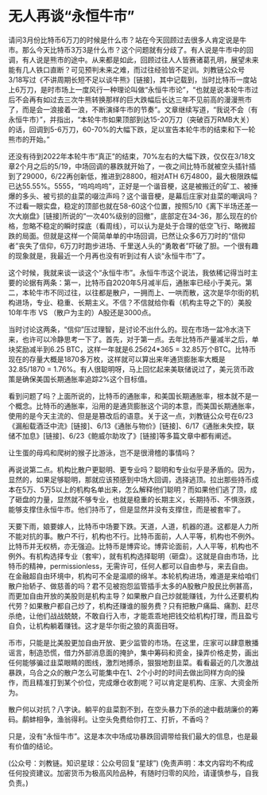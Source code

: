 # 无人再谈“永恒牛市”

请问3月份比特币6万刀的时候是什么市？站在今天回顾过去很多人肯定说是牛市。那么今天比特币3万3是什么市？这个问题就有分歧了。有人说是牛市中的回调，有人说是熊市的途中。从来都是如此，回顾过往人人皆赛诸葛孔明，展望未来能有几人铁口直断？可见预判未来之难，而过往经验皆不足训。刘教链公众号3/18写过《不讲周期长短不足以谈牛熊》[链接]，其中记载到，当时比特币一度站上6万刀，是时市场上一度风行一种理论叫做“永恒牛市论”，“也就是说本轮牛市过后不会再有如过去三次牛熊转换那样的巨大跌幅后长达三年不见前高的漫漫熊市了，而是会一浪接着一浪，不断演绎牛市的节奏”。文章继续写道，“我说不会（有永恒牛市）”，并指出，“本轮牛市如果顶部到达15-20万刀（突破百万RMB大关）的话，回调到5-6万刀，60-70%的大幅下跌，足以宣告本轮牛市的结束和下一轮熊市的开始。”

还没有待到2022年本轮牛市“真正”的结束，70%左右的大幅下跌，仅仅在3/18文章2个月之后的5/19，中场回调的暴跌就开始了，一夜之间比特币就被空头插针插到了29000，6/22再创新低，推进到28800，相对ATH 6万4800，最大极限跌幅已达55.55%。5555，“呜呜呜呜”，正好是一个谐音梗，这是被搬迁的矿工、被捶爆的多头、被亏损的韭菜的啜泣声吗？这个谐音梗，是幕后庄家对韭菜的嘲讽吗？不过看一眼实盘，稳定的顶部也就在58-60这个位置，按照5/10《离下半场还差一次大崩盘》[链接]所说的“一次40%级别的回撤”，底部定在34-36，那么现在的价格，忽略不稳定的瞬时探底（看周线），可以认为是处于合理的低空飞行、略微超跌的局面。但就是这样一个简简单单的中场回调，已然让众多6万刀时的“信仰者”丧失了信仰，6万刀时跑步进场、千里送人头的“勇敢者”吓破了胆。一个很有趣的现象就是，我最近一个月再也没有听到过有人谈“永恒牛市”了。

这个时候，我就来谈一谈这个“永恒牛市”。永恒牛市这个说法，我依稀记得当时主要的论据有两条：第一，比特币自2020年5月减半后，通胀率已经小于美元。第二，本轮牛市不同过往，以往都是散户，一拥而上、一哄而散，这次是华尔街的机构进场，专业、稳重、长期主义。不信？不信就给你看（机构主导之下的）美股10年牛市 VS （散户为主的）A股还是3000点。

当时讨论这两条，“信仰”压过理智，是讨论不出什么的。现在市场一盆冷水浇下来，也许可以冷静思考一下了。首先，对于第一点。去年比特币产量减半之后，单块奖励减半到6.25 BTC，这样一年就是6.25*6*24*365 = 32.85万个BTC。比特币现在的存量大概是1870多万枚，这样就可以算出来年通货膨胀率大概是32.85/1870 = 1.76%。有人很聪明呀，马上回忆起来美联储说过了，美元货币政策是确保美国长期通胀率追踪2%这个目标值。

看到问题了吗？上面所说的，比特币的通胀率，和美国长期通胀率，根本就不是一个概念。比特币的通胀率，沿用的是通货膨胀这个词的本意，而美国长期通胀率，使用的是今天主流的、但是是篡改后的语意。关于这一点，刘教链公众号在6/23《漏船载酒泛中流》[链接]、6/13《通胀与物价》[链接]、6/17《通胀未失控，联储不加息》[链接]、6/23《鲍威尔助攻了》[链接]等多篇文章中都有阐述。

让生蛋的母鸡和爬树的猴子比游泳，岂不是很滑稽的事情吗？

再说说第二点。机构比散户更聪明、更专业吗？聪明和专业似乎是矛盾的。因为，显然的，如果足够聪明，那就应该预感到中场大回调，选择逃顶。拉出那些持币成本在5万、5万5以上的机构名单出来，怎么解释他们聪明？而如果他们逃了顶，成了砸盘的力量，显然就不够专业，也就是稳重的长期主义，长期持币、不惧涨跌，能够支撑住永恒牛市。他们持币了，但是显然并没有支撑住，而是被套牢了。

天要下雨，娘要嫁人，比特币中场要下跌。天道，人道，机器的道。这都是人力所不能对抗的事。散户不行，机构也不行。比特币面前，人人平等，机构也不例外。比特币并无权柄，亦无强迫。比特币是博弈论。博弈论面前，人人平等，机构也不例外。有机构选择专业（套牢），就有机构选择聪明（砸盘）。这就是自由市场，比特币的精神，permissionless，无需许可，任何人都可以自由参与，来去自由。在金融超自由环境中，机构可不全是温顺的绵羊。本轮机构进场，难道是来给咱们散户抬轿子、做慈善的吗？君不见被抱怨监管插手太多的A股散户股民比例甚高，而更加自由开放的美股则是机构主导？如果散户自己炒就能赚钱，为什么还要机构代劳？如果散户都自己炒了，机构还赚谁的服务费？只有把散户痛扁、痛割、赶尽杀绝，让他们战战兢兢，不敢自行入市，才能乖乖地把钱交给机构打理，而且盈亏自负，让机构躺着赚钱。这才是华尔街之狼的真面目呀。

币市，只能是比美股更加自由开放、更少监管的市场。在这里，庄家可以肆意散播谣言，制造恐慌，借力外部消息面的掩护，集中筹码和资金，操弄价格走势，画出任何能够骗过韭菜眼睛的图线，激烈地搏杀，狠狠地割韭菜。看看最近的几次激战暴跌，乌合之众的散户怎么可能集中在1、2个小时的时间去做出同样方向的操作，而且精准打到某个价位，完成爆仓收割呢？可以肯定是机构、庄家、大资金所为。

散户何以对抗？八字诀。躺平的韭菜割不到，在空头暴力下杀的途中截胡廉价的筹码。鹬蚌相争，渔翁得利。让空头免费给你打工、打折，不香吗？

只是，没有“永恒牛市”。这是本次中场成功暴跌回调带给我们最大的信息，也是最有价值的结论。

(公众号：刘教链。知识星球：公众号回复“星球”)
(免责声明：本文内容均不构成任何投资建议。加密货币为极高风险品种，有随时归零的风险，请谨慎参与，自我负责。)
